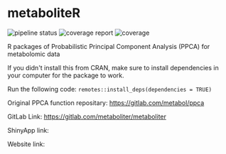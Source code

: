 # metaboliteR
![pipeline status](https://gitlab.com/metaboliter/metaboliter/badges/master/pipeline.svg)
![coverage report](https://gitlab.com/metaboliter/metaboliter/badges/master/coverage.svg)
![coverage](https://gitlab.com/gitlab-org/gitlab-foss/badges/master/coverage.svg?job=coverage)

R packages of Probabilistic Principal Component Analysis (PPCA) for metabolomic data

If you didn't install this from CRAN, make sure to install dependencies in your computer for the package to work.

Run the following code: 
`remotes::install_deps(dependencies = TRUE)`

Original PPCA function repositary: https://gitlab.com/metabol/ppca

GitLab Link: https://gitlab.com/metaboliter/metaboliter

ShinyApp link:

Website link:

